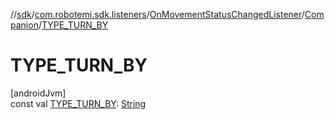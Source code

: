 //[sdk](../../../../index.md)/[com.robotemi.sdk.listeners](../../index.md)/[OnMovementStatusChangedListener](../index.md)/[Companion](index.md)/[TYPE_TURN_BY](-t-y-p-e_-t-u-r-n_-b-y.md)

# TYPE_TURN_BY

[androidJvm]\
const val [TYPE_TURN_BY](-t-y-p-e_-t-u-r-n_-b-y.md): [String](https://kotlinlang.org/api/latest/jvm/stdlib/kotlin/-string/index.html)
